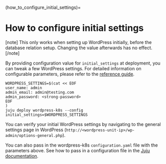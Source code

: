 (how_to_configure_initial_settings)=

# How to configure initial settings

[note]
This only works when setting up WordPress initially, before the database
relation setup. Changing the value afterwards has no effect.
[/note]

By providing configuration value for `initial_settings` at deployment, you can tweak a few
WordPress settings. For detailed information on configurable parameters, please refer to the
[reference guide](https://charmhub.io/wordpress-k8s/docs/reference-configurations).

```
WORDPRESS_SETTINGS=$(cat << EOF
user_name: admin
admin_email: admin@testing.com
admin_password: <strong-password>
EOF
)
juju deploy wordpress-k8s --config initial_settings=$WORDPRESS_SETTINGS
```

You can verify your initial WordPress settings by navigating to ​​the general settings page in
WordPress (`http://<wordpress-unit-ip>/wp-admin/options-general.php`).

You can also pass in the wordpress-k8s `configuration.yaml` file with the parameters above. See how
to pass in a configuration file in the
[Juju documentation](https://juju.is/docs/olm/manage-applications#heading--configure-an-application-during-deployment).